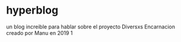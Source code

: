 # hyperblog
un blog increible para hablar sobre el proyecto Diversxs Encarnacion
creado por Manu
en 2019 1